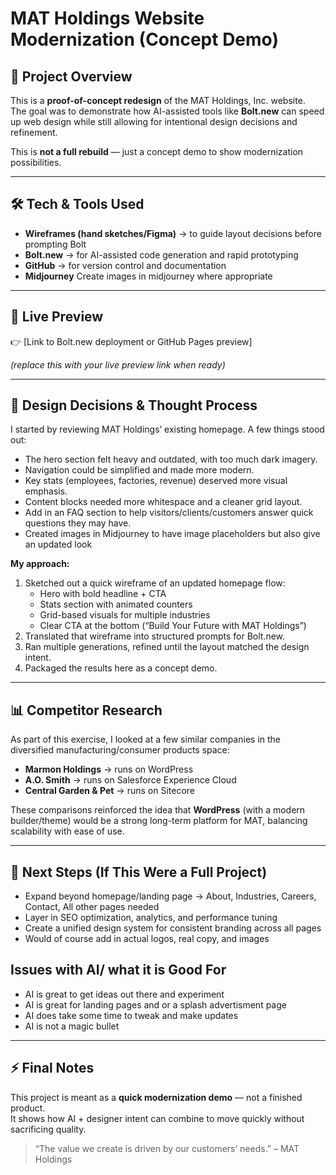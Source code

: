 # MAT Holdings Website Modernization (Concept Demo)

## 📌 Project Overview
This is a **proof-of-concept redesign** of the MAT Holdings, Inc. website.  
The goal was to demonstrate how AI-assisted tools like **Bolt.new** can speed up web design while still allowing for intentional design decisions and refinement.  

This is **not a full rebuild** — just a concept demo to show modernization possibilities.

---

## 🛠️ Tech & Tools Used
- **Wireframes (hand sketches/Figma)** → to guide layout decisions before prompting Bolt  
- **Bolt.new** → for AI-assisted code generation and rapid prototyping  
- **GitHub** → for version control and documentation
- **Midjourney** Create images in midjourney where appropriate

---

## 🚀 Live Preview
👉 [Link to Bolt.new deployment or GitHub Pages preview]  

*(replace this with your live preview link when ready)*

---

## 🎨 Design Decisions & Thought Process
I started by reviewing MAT Holdings’ existing homepage. A few things stood out:  
- The hero section felt heavy and outdated, with too much dark imagery.  
- Navigation could be simplified and made more modern.  
- Key stats (employees, factories, revenue) deserved more visual emphasis.  
- Content blocks needed more whitespace and a cleaner grid layout.
- Add in an FAQ section to help visitors/clients/customers answer quick questions they may have.
- Created images in Midjourney to have image placeholders but also give an updated look

**My approach:**  
1. Sketched out a quick wireframe of an updated homepage flow:  
   - Hero with bold headline + CTA  
   - Stats section with animated counters  
   - Grid-based visuals for multiple industries  
   - Clear CTA at the bottom (“Build Your Future with MAT Holdings”)  
2. Translated that wireframe into structured prompts for Bolt.new.  
3. Ran multiple generations, refined until the layout matched the design intent.  
4. Packaged the results here as a concept demo.  

---

## 📊 Competitor Research
As part of this exercise, I looked at a few similar companies in the diversified manufacturing/consumer products space:  
- **Marmon Holdings** → runs on WordPress  
- **A.O. Smith** → runs on Salesforce Experience Cloud  
- **Central Garden & Pet** → runs on Sitecore  

These comparisons reinforced the idea that **WordPress** (with a modern builder/theme) would be a strong long-term platform for MAT, balancing scalability with ease of use.

---

## 📝 Next Steps (If This Were a Full Project)
- Expand beyond homepage/landing page → About, Industries, Careers, Contact, All other pages needed
- Layer in SEO optimization, analytics, and performance tuning  
- Create a unified design system for consistent branding across all pages
- Would of course add in actual logos, real copy, and images 

## Issues with AI/ what it is Good For
- AI is great to get ideas out there and experiment
- AI is great for landing pages and or a splash advertisment page
- AI does take some time to tweak and make updates
- AI is not a magic bullet
---

## ⚡ Final Notes
This project is meant as a **quick modernization demo** — not a finished product.  
It shows how AI + designer intent can combine to move quickly without sacrificing quality.  

> “The value we create is driven by our customers’ needs.” – MAT Holdings

